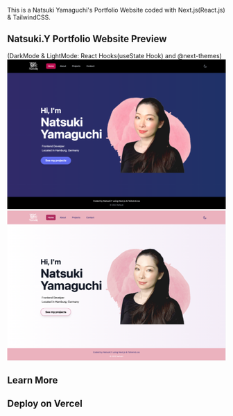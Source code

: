 This is a Natsuki Yamaguchi's Portfolio Website coded with Next.js(React.js) & TailwindCSS.

## Natsuki.Y Portfolio Website Preview
(DarkMode & LightMode: React Hooks(useState Hook) and @next-themes)
<img src="https://github.com/Nafsuki/natsuki-portfolio-dev/blob/75db56e834a7d1a860db9d7944a725d1318a5429/public/images/projects/natsuki-portfolio-new.png" />
<img src="https://github.com/Nafsuki/natsuki-portfolio-dev/blob/75db56e834a7d1a860db9d7944a725d1318a5429/public/images/projects/natsuki-portfolio-new-light.png" />



## Learn More


## Deploy on Vercel

